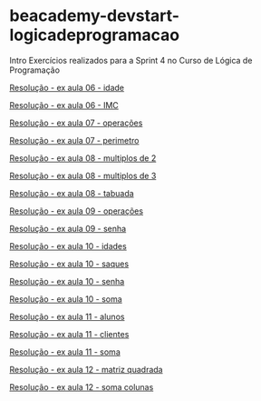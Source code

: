# beacademy-devstart-logicadeprogramacao

Intro
Exercícios realizados para a Sprint 4 no Curso de Lógica de Programação

[Resolução - ex aula 06 - idade](./resolvidos/06-IDADE.ALG)

[Resolução - ex aula 06 - IMC](./resolvidos/06-IMC.ALG)

[Resolução - ex aula 07 - operações](./resolvidos/07-OPERACOES.ALG)

[Resolução - ex aula 07 - perimetro](./resolvidos/07-PERIMETRO.ALG)

[Resolução - ex aula 08 - multiplos de 2](./resolvidos/08-MULTIPLOS%20DE%202.ALG)

[Resolução - ex aula 08 - multiplos de 3](./resolvidos/08-MULTIPLOS%20DE%203.ALG)

[Resolução - ex aula 08 - tabuada](./resolvidos/08-TABUADA.ALG)

[Resolução - ex aula 09 - operações](./resolvidos/09-OPERACOES.ALG)

[Resolução - ex aula 09 - senha](./resolvidos/09-SENHA.ALG)

[Resolução - ex aula 10 - idades](./resolvidos/10-IDADES.ALG)

[Resolução - ex aula 10 - saques](./resolvidos/10-SAQUES.ALG)

[Resolução - ex aula 10 - senha](./resolvidos/10-SENHA.ALG)

[Resolução - ex aula 10 - soma](./resolvidos/10-SOMA.ALG)

[Resolução - ex aula 11 - alunos](./resolvidos/11-ALUNOS.ALG)

[Resolução - ex aula 11 - clientes](./resolvidos/11-CLIENTES.ALG)

[Resolução - ex aula 11 - soma](./resolvidos/11-PRODUTOS.ALG)

[Resolução - ex aula 12 - matriz quadrada](./resolvidos/12-MATRIZ-QUADRADA.ALG)

[Resolução - ex aula 12 - soma colunas](./resolvidos/12-SOMA-COLUNAS.ALG)
